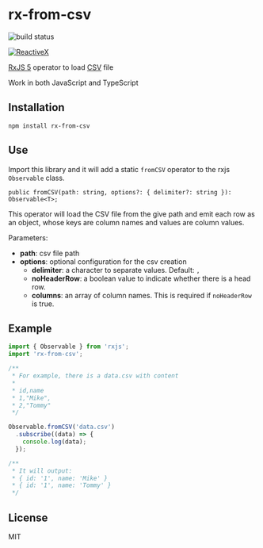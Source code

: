 # rx-from-csv

![build status](https://travis-ci.org/haoliangyu/rx-from-csv.svg?branch=master)

[![ReactiveX](http://reactivex.io/assets/Rx_Logo_S.png)](http://reactivex.io/)

[RxJS 5](http://reactivex.io/) operator to load [CSV](https://en.wikipedia.org/wiki/Comma-separated_values) file

Work in both JavaScript and TypeScript

## Installation

```
npm install rx-from-csv
```

## Use

Import this library and it will add a static `fromCSV` operator to the rxjs `Observable` class.

```
public fromCSV(path: string, options?: { delimiter?: string }): Observable<T>;
```

This operator will load the CSV file from the give path and emit each row as an object, whose keys are column names and values are column values.

Parameters:

  * **path**: csv file path
  * **options**: optional configuration for the csv creation
    * **delimiter**: a character to separate values. Default: `,`
    * **noHeaderRow**: a boolean value to indicate whether there is a head row.
    * **columns**: an array of column names. This is required if `noHeaderRow` is true.

## Example

``` javascript
import { Observable } from 'rxjs';
import 'rx-from-csv';

/**
 * For example, there is a data.csv with content
 *
 * id,name
 * 1,"Mike",
 * 2,"Tommy"
 */

Observable.fromCSV('data.csv')
  .subscribe((data) => {
    console.log(data);
  });

/**
 * It will output:
 * { id: '1', name: 'Mike' }
 * { id: '1', name: 'Tommy' }
 */
```

## License

MIT
